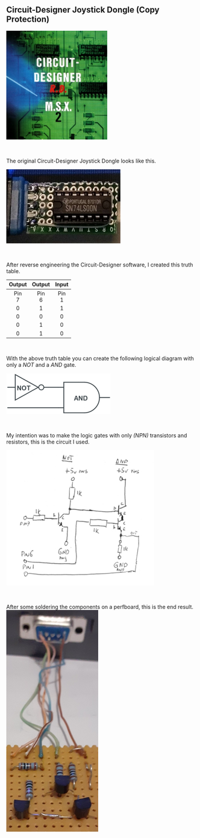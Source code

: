 ## Circuit-Designer Joystick Dongle (Copy Protection)


![Circuit-Designer.](https://raw.githubusercontent.com/LarsThe18Th/Small-Projects/refs/heads/master/MSX/Hardware/Circuit-Designer_JoyDongle/CD_front.jpg)

<br>

The original Circuit-Designer Joystick Dongle looks like this.  
 
![The original dongle looks like this.](https://raw.githubusercontent.com/LarsThe18Th/Small-Projects/refs/heads/master/MSX/Hardware/Circuit-Designer_JoyDongle/Original_Dongle.jpg)

<br>

After reverse engineering the Circuit-Designer software, I created this truth table.

| Output | Output | Input |  
| :------------: | :------------: | :------------:|
| Pin<br> 7 | Pin<br> 6 | Pin<br> 1 | 
| 0 | 1 | 1 | 
| 0 | 0 | 0 | 
| 0 | 1 | 0 | 
| 0 | 1 | 0 |  

<br>

With the above truth table you can create the following logical diagram
with only a *NOT* and a *AND* gate.  


  
![You can create this with a NOT and an AND gate.](https://raw.githubusercontent.com/LarsThe18Th/Small-Projects/refs/heads/master/MSX/Hardware/Circuit-Designer_JoyDongle/notand.png)

<br>

My intention was to make the logic gates with only *(NPN)* transistors and resistors, this is the circuit I used.  

![Schematic.](https://raw.githubusercontent.com/LarsThe18Th/Small-Projects/refs/heads/master/MSX/Hardware/Circuit-Designer_JoyDongle/Schematic.jpg)  

<br>

After some soldering the components on a perfboard, this is the end result.
![Result.](https://raw.githubusercontent.com/LarsThe18Th/Small-Projects/refs/heads/master/MSX/Hardware/Circuit-Designer_JoyDongle/Circuit.jpg)
